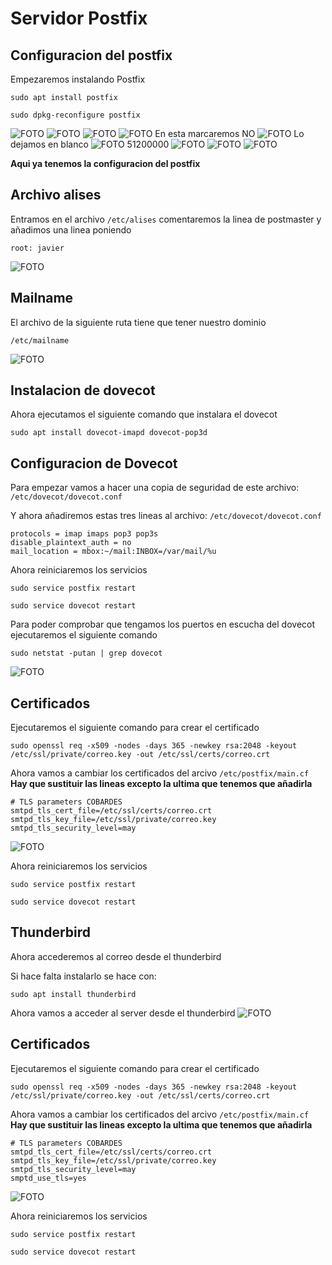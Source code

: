 # Servidor Postfix

## Configuracion del postfix

Empezaremos instalando Postfix
~~~
sudo apt install postfix
~~~

~~~
sudo dpkg-reconfigure postfix
~~~
![FOTO](./img/1.png)
![FOTO](./img/2.png)
![FOTO](./img/3.png)
![FOTO](./img/4.png)
En esta marcaremos NO
![FOTO](./img/5.png)
Lo dejamos en blanco
![FOTO](./img/6.png)
51200000
![FOTO](./img/7.png)
![FOTO](./img/8.png)
![FOTO](./img/9.png)

**Aqui ya tenemos la configuracion del postfix**

## Archivo alises

Entramos en el archivo <code>/etc/alises</code> comentaremos la linea de postmaster y añadimos una linea poniendo
~~~
root: javier
~~~

![FOTO](./img/10.png)


## Mailname

El archivo de la siguiente ruta tiene que tener nuestro dominio
~~~
/etc/mailname
~~~
![FOTO](./img/11.png)

## Instalacion de dovecot

Ahora ejecutamos el siguiente comando que instalara el dovecot
~~~
sudo apt install dovecot-imapd dovecot-pop3d
~~~

## Configuracion de Dovecot

Para empezar vamos a hacer una copia de seguridad de este archivo: <code>/etc/dovecot/dovecot.conf</code>

Y ahora añadiremos estas tres lineas al archivo: <code>/etc/dovecot/dovecot.conf</code>
~~~
protocols = imap imaps pop3 pop3s
disable_plaintext_auth = no
mail_location = mbox:~/mail:INBOX=/var/mail/%u
~~~

Ahora reiniciaremos los servicios
~~~
sudo service postfix restart
~~~
~~~
sudo service dovecot restart
~~~

Para poder comprobar que tengamos los puertos en escucha del dovecot ejecutaremos el siguiente comando
~~~
sudo netstat -putan | grep dovecot
~~~
![FOTO](./img/12.png)
 
## Certificados

Ejecutaremos el siguiente comando para crear el certificado
~~~
sudo openssl req -x509 -nodes -days 365 -newkey rsa:2048 -keyout /etc/ssl/private/correo.key -out /etc/ssl/certs/correo.crt
~~~

Ahora vamos a cambiar los certificados del arcivo <code>/etc/postfix/main.cf</code>
**Hay que sustituir las lineas excepto la ultima que tenemos que añadirla**

~~~
# TLS parameters COBARDES
smtpd_tls_cert_file=/etc/ssl/certs/correo.crt
smtpd_tls_key_file=/etc/ssl/private/correo.key
smtpd_tls_security_level=may
~~~
![FOTO](./img/14.png)

Ahora reiniciaremos los servicios
~~~
sudo service postfix restart
~~~
~~~
sudo service dovecot restart
~~~

## Thunderbird

Ahora accederemos al correo desde el  thunderbird

Si hace falta instalarlo se hace con:
~~~
sudo apt install thunderbird
~~~

Ahora vamos a acceder al server desde el thunderbird
![FOTO](./img/13.png)


## Certificados

Ejecutaremos el siguiente comando para crear el certificado
~~~
sudo openssl req -x509 -nodes -days 365 -newkey rsa:2048 -keyout /etc/ssl/private/correo.key -out /etc/ssl/certs/correo.crt
~~~

Ahora vamos a cambiar los certificados del arcivo <code>/etc/postfix/main.cf</code>
**Hay que sustituir las lineas excepto la ultima que tenemos que añadirla**

~~~
# TLS parameters COBARDES
smtpd_tls_cert_file=/etc/ssl/certs/correo.crt
smtpd_tls_key_file=/etc/ssl/private/correo.key
smtpd_tls_security_level=may
smptd_use_tls=yes 
~~~
![FOTO](./img/14.png)

Ahora reiniciaremos los servicios
~~~
sudo service postfix restart
~~~
~~~
sudo service dovecot restart
~~~




